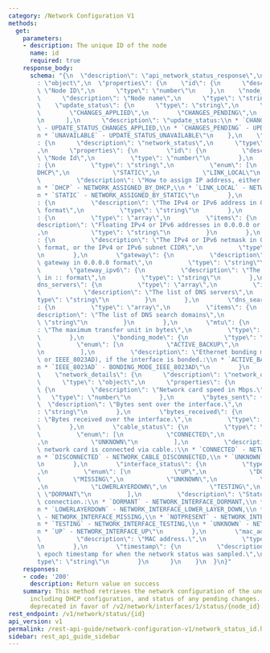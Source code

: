 ```yaml
---
category: /Network Configuration V1
methods:
  get:
    parameters:
    - description: The unique ID of the node
      name: id
      required: true
    response_body:
      schema: "{\n  \"description\": \"api_network_status_response\",\n  \"type\"\
        : \"object\",\n  \"properties\": {\n    \"id\": {\n      \"description\":\
        \ \"Node ID\",\n      \"type\": \"number\"\n    },\n    \"node_name\": {\n\
        \      \"description\": \"Node name\",\n      \"type\": \"string\"\n    },\n\
        \    \"update_status\": {\n      \"type\": \"string\",\n      \"enum\": [\n\
        \        \"CHANGES_APPLIED\",\n        \"CHANGES_PENDING\",\n        \"UNAVAILABLE\"\
        \n      ],\n      \"description\": \"update_status:\\n * `CHANGES_APPLIED`\
        \ - UPDATE_STATUS_CHANGES_APPLIED,\\n * `CHANGES_PENDING` - UPDATE_STATUS_CHANGES_PENDING,\\\
        n * `UNAVAILABLE` - UPDATE_STATUS_UNAVAILABLE\"\n    },\n    \"network_status\"\
        : {\n      \"description\": \"network_status\",\n      \"type\": \"object\"\
        ,\n      \"properties\": {\n        \"id\": {\n          \"description\":\
        \ \"Node Id\",\n          \"type\": \"number\"\n        },\n        \"assigned_by\"\
        : {\n          \"type\": \"string\",\n          \"enum\": [\n            \"\
        DHCP\",\n            \"STATIC\",\n            \"LINK_LOCAL\"\n          ],\n\
        \          \"description\": \"How to assign IP address, either DHCP or STATIC:\\\
        n * `DHCP` - NETWORK_ASSIGNED_BY_DHCP,\\n * `LINK_LOCAL` - NETWORK_ASSIGNED_BY_LINK_LOCAL,\\\
        n * `STATIC` - NETWORK_ASSIGNED_BY_STATIC\"\n        },\n        \"address\"\
        : {\n          \"description\": \"The IPv4 or IPv6 address in 0.0.0.0 or ::\
        \ format\",\n          \"type\": \"string\"\n        },\n        \"floating_addresses\"\
        : {\n          \"type\": \"array\",\n          \"items\": {\n            \"\
        description\": \"Floating IPv4 or IPv6 addresses in 0.0.0.0 or :: format\"\
        ,\n            \"type\": \"string\"\n          }\n        },\n        \"netmask\"\
        : {\n          \"description\": \"The IPv4 or IPv6 netmask in 0.0.0.0 or ::\
        \ format, or the IPv4 or IPv6 subnet CIDR\",\n          \"type\": \"string\"\
        \n        },\n        \"gateway\": {\n          \"description\": \"The IPv4\
        \ gateway in 0.0.0.0 format\",\n          \"type\": \"string\"\n        },\n\
        \        \"gateway_ipv6\": {\n          \"description\": \"The IPv6 gateway\
        \ in :: format\",\n          \"type\": \"string\"\n        },\n        \"\
        dns_servers\": {\n          \"type\": \"array\",\n          \"items\": {\n\
        \            \"description\": \"The list of DNS servers\",\n            \"\
        type\": \"string\"\n          }\n        },\n        \"dns_search_domains\"\
        : {\n          \"type\": \"array\",\n          \"items\": {\n            \"\
        description\": \"The list of DNS search domains\",\n            \"type\":\
        \ \"string\"\n          }\n        },\n        \"mtu\": {\n          \"description\"\
        : \"The maximum transfer unit in bytes\",\n          \"type\": \"number\"\n\
        \        },\n        \"bonding_mode\": {\n          \"type\": \"string\",\n\
        \          \"enum\": [\n            \"ACTIVE_BACKUP\",\n            \"IEEE_8023AD\"\
        \n          ],\n          \"description\": \"Ethernet bonding mode (ACTIVE_BACKUP\
        \ or IEEE_8023AD), if the interface is bonded.:\\n * `ACTIVE_BACKUP` - BONDING_MODE_ACTIVE_BACKUP,\\\
        n * `IEEE_8023AD` - BONDING_MODE_IEEE_8023AD\"\n        }\n      }\n    },\n\
        \    \"network_details\": {\n      \"description\": \"network_details\",\n\
        \      \"type\": \"object\",\n      \"properties\": {\n        \"speed\":\
        \ {\n          \"description\": \"Network card speed in Mbps.\",\n       \
        \   \"type\": \"number\"\n        },\n        \"bytes_sent\": {\n        \
        \  \"description\": \"Bytes sent over the interface.\",\n          \"type\"\
        : \"string\"\n        },\n        \"bytes_received\": {\n          \"description\"\
        : \"Bytes received over the interface.\",\n          \"type\": \"string\"\n\
        \        },\n        \"cable_status\": {\n          \"type\": \"string\",\n\
        \          \"enum\": [\n            \"CONNECTED\",\n            \"DISCONNECTED\"\
        ,\n            \"UNKNOWN\"\n          ],\n          \"description\": \"Whether\
        \ network card is connected via cable.:\\n * `CONNECTED` - NETWORK_CABLE_CONNECTED,\\\
        n * `DISCONNECTED` - NETWORK_CABLE_DISCONNECTED,\\n * `UNKNOWN` - NETWORK_CABLE_UNKNOWN\"\
        \n        },\n        \"interface_status\": {\n          \"type\": \"string\"\
        ,\n          \"enum\": [\n            \"UP\",\n            \"DOWN\",\n   \
        \         \"MISSING\",\n            \"UNKNOWN\",\n            \"NOTPRESENT\"\
        ,\n            \"LOWERLAYERDOWN\",\n            \"TESTING\",\n           \
        \ \"DORMANT\"\n          ],\n          \"description\": \"Status of interface\
        \ connection.:\\n * `DORMANT` - NETWORK_INTERFACE_DORMANT,\\n * `DOWN` - NETWORK_INTERFACE_DOWN,\\\
        n * `LOWERLAYERDOWN` - NETWORK_INTERFACE_LOWER_LAYER_DOWN,\\n * `MISSING`\
        \ - NETWORK_INTERFACE_MISSING,\\n * `NOTPRESENT` - NETWORK_INTERFACE_NOT_PRESENT,\\\
        n * `TESTING` - NETWORK_INTERFACE_TESTING,\\n * `UNKNOWN` - NETWORK_INTERFACE_UNKNOWN,\\\
        n * `UP` - NETWORK_INTERFACE_UP\"\n        },\n        \"mac_address\": {\n\
        \          \"description\": \"MAC address.\",\n          \"type\": \"string\"\
        \n        },\n        \"timestamp\": {\n          \"description\": \"UNIX\
        \ epoch timestamp for when the network status was sampled.\",\n          \"\
        type\": \"string\"\n        }\n      }\n    }\n  }\n}"
    responses:
    - code: '200'
      description: Return value on success
    summary: This method retrieves the network configuration of the underlying system,
      including DHCP configuration, and status of any pending changes. This API is
      deprecated in favor of /v2/network/interfaces/1/status/{node_id}.
rest_endpoint: /v1/network/status/{id}
api_version: v1
permalink: /rest-api-guide/network-configuration-v1/network_status_id.html
sidebar: rest_api_guide_sidebar
---
```

